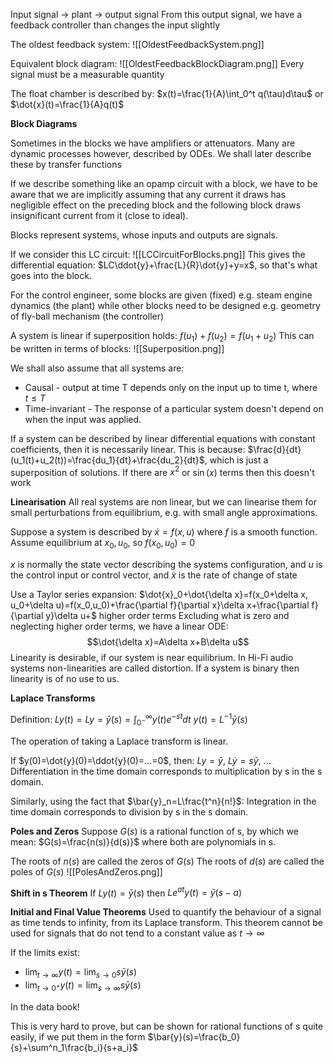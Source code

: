 Input signal -> plant -> output signal
From this output signal, we have a feedback controller than changes the input slightly

The oldest feedback system:
![[OldestFeedbackSystem.png]]

Equivalent block diagram:
![[OldestFeedbackBlockDiagram.png]]
Every signal must be a measurable quantity

The float chamber is described by: $x(t)=\frac{1}{A}\int_0^t q(\tau)d\tau$
or $\dot{x}(t)=\frac{1}{A}q(t)$

**Block Diagrams**

Sometimes in the blocks we have amplifiers or attenuators. Many are dynamic processes however, described by ODEs. We shall later describe these by transfer functions

If we describe something like an opamp circuit with a block, we have to be aware that we are implicitly assuming that any current it draws has negligible effect on the preceding block and the following block draws insignificant current from it (close to ideal).

Blocks represent systems, whose inputs and outputs are signals.

If we consider this LC circuit:
![[LCCircuitForBlocks.png]]
This gives the differential equation: $LC\ddot{y}+\frac{L}{R}\dot{y}+y=x$, so that's what goes into the block.

For the control engineer, some blocks are given (fixed) e.g. steam engine dynamics (the plant) while other blocks need to be designed e.g. geometry of fly-ball mechanism (the controller)

A system is linear if superposition holds: $f(u_1)+f(u_2)=f(u_1+u_2)$
This can be written in terms of blocks:
![[Superposition.png]]

We shall also assume that all systems are:
* Causal - output at time T depends only on the input up to time t, where $t \leq T$
* Time-invariant - The response of a particular system doesn't depend on when the input was applied.

If a system can be described by linear differential equations with constant coefficients, then it is necessarily linear.
This is because: $\frac{d}{dt}(u_1(t)+u_2(t))=\frac{du_1}{dt}+\frac{du_2}{dt}$, which is just a superposition of solutions. 
If there are $x^2$ or $\sin(x)$ terms then this doesn't work

**Linearisation**
All real systems are non linear, but we can linearise them for small perturbations from equilibrium, e.g. with small angle approximations.

Suppose a system is described by $\dot{x}=f(x,u)$ where $f$ is a smooth function. Assume equilibrium at $x_0,u_0$, so $f(x_0,u_0)=0$

$x$ is normally the state vector describing the systems configuration, and $u$ is the control input or control vector, and $\dot{x}$ is the rate of change of state

Use a Taylor series expansion:
$\dot{x}_0+\dot{\delta x}=f(x_0+\delta x, u_0+\delta u)=f(x_0,u_0)+\frac{\partial f}{\partial x}\delta x+\frac{\partial f}{\partial y}\delta u+$ higher order terms
Excluding what is zero and neglecting higher order terms, we have a linear ODE:
$$\dot{\delta x}=A\delta x+B\delta u$$
Linearity is desirable, if our system is near equilibrium. In Hi-Fi audio systems non-linearities are called distortion.
If a system is binary then linearity is of no use to us.

**Laplace Transforms**

Definition:
$L{y(t)}=Ly=\bar{y}(s)=\int_{0^-}^{\infty}y(t)e^{-st}dt$
$y(t)=L^{-1}\bar{y}(s)$

The operation of taking a Laplace transform is linear.

If $y(0)=\dot{y}(0)=\ddot{y}(0)=...=0$, then:
$Ly=\bar{y}$, $L\dot{y}=s\bar{y}$, $...$
Differentiation in the time domain corresponds to multiplication by s in the s domain.

Similarly, using the fact that $\bar{y}_n=L\frac{t^n}{n!}$:
Integration in the time domain corresponds to division by s in the s domain.

**Poles and Zeros**
Suppose $G(s)$ is a rational function of s, by which we mean:
$G(s)=\frac{n(s)}{d(s)}$ where both are polynomials in s.

The roots of $n(s)$ are called the zeros of $G(s)$
The roots of $d(s)$ are called the poles of $G(s)$
![[PolesAndZeros.png]]

**Shift in s Theorem**
If $Ly(t)=\bar{y}(s)$ then $Le^{at}y(t)=\bar{y}(s-a)$

**Initial and Final Value Theorems**
Used to quantify the behaviour of a signal as time tends to infinity, from its Laplace transform. This theorem cannot be used for signals that do not tend to a constant value as $t\rightarrow \infty$

If the limits exist:
* $\lim_{t\rightarrow \infty}y(t)=\lim_{s\rightarrow 0}s\bar{y}(s)$
* $\lim_{t\rightarrow 0^+}y(t)=\lim_{s\rightarrow \infty}s\bar{y}(s)$

In the data book!

This is very hard to prove, but can be shown for rational functions of s quite easily, if we put them in the form $\bar{y}(s)=\frac{b_0}{s}+\sum^n_1\frac{b_i}{s+a_i}$

